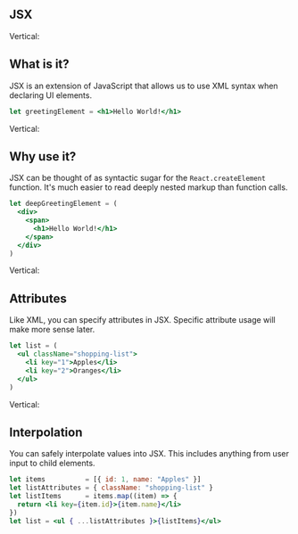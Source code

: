 ## JSX

Vertical:

## What is it?

JSX is an extension of JavaScript that allows us to use XML syntax when declaring UI elements.

```jsx
let greetingElement = <h1>Hello World!</h1>
```

Vertical:

## Why use it?

JSX can be thought of as syntactic sugar for the `React.createElement` function. It's much easier to read deeply nested markup than function calls.

```jsx
let deepGreetingElement = (
  <div>
    <span>
      <h1>Hello World!</h1>
    </span>
  </div>
)
```

Vertical:

## Attributes

Like XML, you can specify attributes in JSX. Specific attribute usage will make more sense later.

```jsx
let list = (
  <ul className="shopping-list">
    <li key="1">Apples</li>
    <li key="2">Oranges</li>
  </ul>
)
```

Vertical:

## Interpolation

You can safely interpolate values into JSX. This includes anything from user input to child elements.

```jsx
let items          = [{ id: 1, name: "Apples" }]
let listAttributes = { className: "shopping-list" }
let listItems      = items.map((item) => {
  return <li key={item.id}>{item.name}</li>
})
let list = <ul { ...listAttributes }>{listItems}</ul>

```
